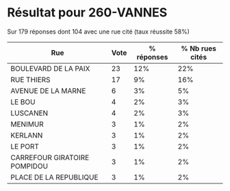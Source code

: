 # Résultat pour 260-VANNES

Sur 179 réponses dont 104 avec une rue cité (taux réussite 58%)

| Rue | Vote | % réponses | % Nb rues cités|
|-----|------|------------|----------------|
| BOULEVARD DE LA PAIX | 23 | 12% | 22%|
| RUE THIERS | 17 | 9% | 16%|
| AVENUE DE LA MARNE | 6 | 3% | 5%|
| LE BOU | 4 | 2% | 3%|
| LUSCANEN | 4 | 2% | 3%|
| MENIMUR | 3 | 1% | 2%|
| KERLANN | 3 | 1% | 2%|
| LE PORT | 3 | 1% | 2%|
| CARREFOUR GIRATOIRE POMPIDOU | 3 | 1% | 2%|
| PLACE DE LA REPUBLIQUE | 3 | 1% | 2%|
